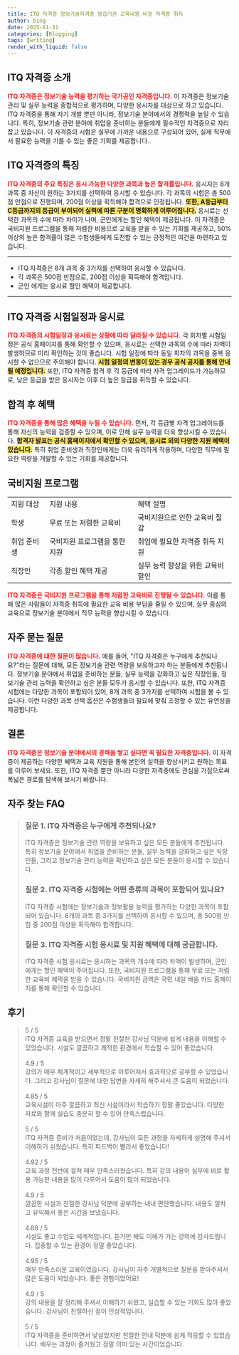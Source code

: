```yaml
---
title: ITQ 자격증 정보기술자격증 발급기관 교육내용 비용 자격증 취득
author: bing
date: 2025-01-31
categories: [Blogging]
tags: [writing]
render_with_liquid: false
---
```



<h2 id='ITQ_자격증_소개'>ITQ 자격증 소개</h2>

<p><b><span style="color: #ee2323;">ITQ 자격증은 정보기술 능력을 평가하는 국가공인 자격증입니다.</span></b> 이 자격증은 정보기술 관리 및 실무 능력을 종합적으로 평가하며, 다양한 응시자를 대상으로 하고 있습니다. ITQ 자격증을 통해 자기 개발 뿐만 아니라, 정보기술 분야에서의 경쟁력을 높일 수 있습니다. 특히, 정보기술 관련 분야에 취업을 준비하는 분들에게 필수적인 자격증으로 자리잡고 있습니다. 이 자격증의 시험은 실무에 가까운 내용으로 구성되어 있어, 실제 직무에서 필요한 능력을 기를 수 있는 좋은 기회를 제공합니다.</p>

<h2 id='ITQ_자격증의_특징'>ITQ 자격증의 특징</h2>

<p><b><span style="color: #ee2323;">ITQ 자격증의 주요 특징은 응시 가능한 다양한 과목과 높은 합격률입니다.</span></b> 응시자는 8개 과목 중 자신이 원하는 3가지를 선택하여 응시할 수 있습니다. 각 과목의 시험은 총 500점 만점으로 진행되며, 200점 이상을 획득해야 합격으로 인정됩니다. <b><span style="background-color: #ffe066;">또한, A등급부터 C등급까지의 등급이 부여되어 실력에 따른 구분이 명확하게 이루어집니다.</span></b> 응시료는 선택한 과목의 수에 따라 차이가 나며, 군인에게는 할인 혜택이 제공됩니다. 이 자격증은 국비지원 프로그램을 통해 저렴한 비용으로 교육을 받을 수 있는 기회를 제공하고, 50% 이상의 높은 합격률이 많은 수험생들에게 도전할 수 있는 긍정적인 여건을 마련하고 있습니다.</p>

<hr />

<ul>
    <li>ITQ 자격증은 8개 과목 중 3가지를 선택하여 응시할 수 있습니다.</li>
    <li>각 과목은 500점 만점으로, 200점 이상을 획득해야 합격입니다.</li>
    <li>군인 에게는 응시료 할인 혜택이 제공합니다.</li>
</ul>

<hr />

<h2 id='시험일정과_응시료'>ITQ 자격증 시험일정과 응시료</h2>

<p><b><span style="color: #ee2323;">ITQ 자격증의 시험일정과 응시료는 상황에 따라 달라질 수 있습니다.</span></b> 각 회차별 시험일정은 공식 홈페이지를 통해 확인할 수 있으며, 응시료는 선택한 과목의 수에 따라 차액이 발생하므로 미리 확인하는 것이 좋습니다. 시험 일정에 따라 동일 회차의 과목을 중복 응시할 수 없으므로 주의해야 합니다. <b><span style="background-color: #ffe066;">시험 일정의 변동이 있는 경우 공식 공지를 통해 안내될 예정입니다.</span></b> 또한, ITQ 자격증 합격 후 각 등급에 따라 자격 업그레이드가 가능하므로, 낮은 등급을 받은 응시자는 이후 더 높은 등급을 취득할 수 있습니다.</p>

<h2 id='합격_후_혜택'>합격 후 혜택</h2>

<p><b><span style="color: #ee2323;">ITQ 자격증을 통해 많은 혜택을 누릴 수 있습니다.</span></b> 먼저, 각 등급별 자격 업그레이드를 통해 자신의 능력을 검증할 수 있으며, 이로 인해 실무 능력을 더욱 향상시킬 수 있습니다. <b><span style="background-color: #ffe066;">합격자 발표는 공식 홈페이지에서 확인할 수 있으며, 응시료 외의 다양한 지원 혜택이 있습니다.</span></b> 특히 취업 준비생과 직장인에게는 더욱 유리하게 작용하며, 다양한 직무에 필요한 역량을 개발할 수 있는 기회를 제공합니다.</p>

<h2 id='국비지원_프로그램'>국비지원 프로그램</h2>

<table>
    <tr>
        <td>지원 대상</td>
        <td>지원 내용</td>
        <td>혜택 설명</td>
    </tr>
    <tr>
        <td>학생</td>
        <td>무료 또는 저렴한 교육비</td>
        <td>국비지원으로 인한 교육비 절감</td>
    </tr>
    <tr>
        <td>취업 준비생</td>
        <td>국비지원 프로그램을 통한 지원</td>
        <td>취업에 필요한 자격증 취득 지원</td>
    </tr>
    <tr>
        <td>직장인</td>
        <td>각종 할인 혜택 제공</td>
        <td>실무 능력 향상을 위한 교육비 할인</td>
    </tr>
</table>

<p><b><span style="color: #ee2323;">ITQ 자격증은 국비지원 프로그램을 통해 저렴한 교육비로 진행될 수 있습니다.</span></b> 이를 통해 많은 사람들이 자격증 취득에 필요한 교육 비용 부담을 줄일 수 있으며, 실무 중심의 교육으로 정보기술 분야에서 직무 능력을 향상시킬 수 있습니다.</p>

<h2 id='자주_묻는_질문'>자주 묻는 질문</h2>

<p><b><span style="color: #ee2323;">ITQ 자격증에 대한 질문이 많습니다.</span></b> 예를 들어, "ITQ 자격증은 누구에게 추천되나요?"라는 질문에 대해, 모든 정보기술 관련 역량을 보유하고자 하는 분들에게 추천됩니다. 정보기술 분야에서 취업을 준비하는 분들, 실무 능력을 강화하고 싶은 직장인들, 정보기술 관리 능력을 확인하고 싶은 분들 모두가 응시할 수 있습니다. 또한, ITQ 자격증 시험에는 다양한 과목이 포함되어 있어, 8개 과목 중 3가지를 선택하여 시험을 볼 수 있습니다. 이런 다양한 과목 선택 옵션은 수험생들의 필요에 맞춰 조정할 수 있는 유연성을 제공합니다.</p>

<h2 id='결론'>결론</h2>

<p><b><span style="color: #ee2323;">ITQ 자격증은 정보기술 분야에서의 경력을 쌓고 싶다면 꼭 필요한 자격증입니다.</span></b> 이 자격증이 제공하는 다양한 혜택과 교육 지원을 통해 본인의 실력을 향상시키고 원하는 목표를 이루어 보세요. 또한, ITQ 자격증 뿐만 아니라 다양한 자격증에도 관심을 가짐으로써 폭넓은 경로를 탐색해 보시기 바랍니다.</p>


<h2 id='자주_찾는_FAQ'>자주 찾는 FAQ</h2>
<div itemscope="" itemtype="https://schema.org/FAQPage"> 
<blockquote> 
<div itemscope="" itemprop="mainEntity" itemtype="https://schema.org/Question"> 
<h3 itemprop="name">질문 1. ITQ 자격증은 누구에게 추천되나요?</h3> 
<div itemscope="" itemprop="acceptedAnswer" itemtype="https://schema.org/Answer"> 
<span itemprop="text"> 
<p>ITQ 자격증은 정보기술 관련 역량을 보유하고 싶은 모든 분들에게 추천됩니다. 특히 정보기술 분야에서 취업을 준비하는 분들, 실무 능력을 강화하고 싶은 직장인들, 그리고 정보기술 관리 능력을 확인하고 싶은 모든 분들이 응시할 수 있습니다.</p> 
</span> 
</div> 
</div> 
<div itemscope="" itemprop="mainEntity" itemtype="https://schema.org/Question"> 
<h3 itemprop="name">질문 2. ITQ 자격증 시험에는 어떤 종류의 과목이 포함되어 있나요?</h3> 
<div itemscope="" itemprop="acceptedAnswer" itemtype="https://schema.org/Answer"> 
<span itemprop="text"> 
<p>ITQ 자격증 시험에는 정보기술과 정보활용 능력을 평가하는 다양한 과목이 포함되어 있습니다. 8개의 과목 중 3가지를 선택하여 응시할 수 있으며, 총 500점 만점 중 200점 이상을 획득해야 합격합니다.</p> 
</span> 
</div> 
</div> 
<div itemscope="" itemprop="mainEntity" itemtype="https://schema.org/Question"> 
<h3 itemprop="name">질문 3. ITQ 자격증 시험 응시료 및 지원 혜택에 대해 궁금합니다.</h3> 
<div itemscope="" itemprop="acceptedAnswer" itemtype="https://schema.org/Answer"> 
<span itemprop="text"> 
<p>ITQ 자격증 시험 응시료는 응시하는 과목의 개수에 따라 차액이 발생하며, 군인에게는 할인 혜택이 주어집니다. 또한, 국비지원 프로그램을 통해 무료 또는 저렴한 교육비 혜택을 받을 수 있습니다. 국비지원 금액은 국민 내일 배움 카드 홈페이지를 통해 확인할 수 있습니다.</p> 
</span> 
</div> 
</div> 
</blockquote> 
</div>
<h2 id='후기'>후기</h2>
<div itemscope itemtype="https://schema.org/Product">
  <blockquote>
  <div itemprop="review" itemscope itemtype="https://schema.org/Review">
      <div itemprop="reviewRating" itemscope itemtype="https://schema.org/Rating"> <span itemprop="ratingValue">5</span> / <span itemprop="bestRating">5</span> </div>
      <span itemprop="reviewBody">ITQ 자격증 교육을 받으면서 정말 친절한 강사님 덕분에 쉽게 내용을 이해할 수 있었습니다. 시설도 깔끔하고 쾌적한 환경에서 학습할 수 있어 좋았습니다.</span>
  </div>
  <br>
  <div itemprop="review" itemscope itemtype="https://schema.org/Review">
      <div itemprop="reviewRating" itemscope itemtype="https://schema.org/Rating"> <span itemprop="ratingValue">4.9</span> / <span itemprop="bestRating">5</span> </div>
      <span itemprop="reviewBody">강의가 매우 체계적이고 세부적으로 이루어져서 효과적으로 공부할 수 있었습니다. 그리고 강사님이 질문에 대한 답변을 자세히 해주셔서 큰 도움이 되었습니다.</span>
  </div>
  <br>
  <div itemprop="review" itemscope itemtype="https://schema.org/Review">
      <div itemprop="reviewRating" itemscope itemtype="https://schema.org/Rating"> <span itemprop="ratingValue">4.85</span> / <span itemprop="bestRating">5</span> </div>
      <span itemprop="reviewBody">교육시설이 아주 깔끔하고 최신 시설이라서 학습하기 정말 좋았습니다. 다양한 자료와 함께 실습도 충분히 할 수 있어 만족스럽습니다.</span>
  </div>
  <br>
  <div itemprop="review" itemscope itemtype="https://schema.org/Review">
      <div itemprop="reviewRating" itemscope itemtype="https://schema.org/Rating"> <span itemprop="ratingValue">5</span> / <span itemprop="bestRating">5</span> </div>
      <span itemprop="reviewBody">ITQ 자격증 준비가 처음이었는데, 강사님이 모든 과정을 자세하게 설명해 주셔서 이해하기 쉬웠습니다. 특히 피드백이 빨라서 좋았습니다!</span>
  </div>
  <br>
  <div itemprop="review" itemscope itemtype="https://schema.org/Review">
      <div itemprop="reviewRating" itemscope itemtype="https://schema.org/Rating"> <span itemprop="ratingValue">4.92</span> / <span itemprop="bestRating">5</span> </div>
      <span itemprop="reviewBody">교육 과정 전반에 걸쳐 매우 만족스러웠습니다. 특히 강의 내용이 실무에 바로 활용 가능한 내용을 많이 다루어서 도움이 많이 되었습니다.</span>
  </div>
  <br>
  <div itemprop="review" itemscope itemtype="https://schema.org/Review">
      <div itemprop="reviewRating" itemscope itemtype="https://schema.org/Rating"> <span itemprop="ratingValue">4.9</span> / <span itemprop="bestRating">5</span> </div>
      <span itemprop="reviewBody">깔끔한 시설과 친절한 강사님 덕분에 공부하는 내내 편안했습니다. 내용도 알차고 유익해서 좋은 시간을 보냈습니다.</span>
  </div>
  <br>
  <div itemprop="review" itemscope itemtype="https://schema.org/Review">
      <div itemprop="reviewRating" itemscope itemtype="https://schema.org/Rating"> <span itemprop="ratingValue">4.88</span> / <span itemprop="bestRating">5</span> </div>
      <span itemprop="reviewBody">시설도 좋고 수업도 체계적입니다. 듣기만 해도 이해가 가는 강의에 감사드립니다. 집중할 수 있는 환경이 정말 좋았습니다.</span>
  </div>
  <br>
  <div itemprop="review" itemscope itemtype="https://schema.org/Review">
      <div itemprop="reviewRating" itemscope itemtype="https://schema.org/Rating"> <span itemprop="ratingValue">4.95</span> / <span itemprop="bestRating">5</span> </div>
      <span itemprop="reviewBody">매우 만족스러운 교육이었습니다. 강사님이 자주 개별적으로 질문을 받아주셔서 많은 도움이 되었습니다. 좋은 경험이었어요!</span>
  </div>
  <br>
  <div itemprop="review" itemscope itemtype="https://schema.org/Review">
      <div itemprop="reviewRating" itemscope itemtype="https://schema.org/Rating"> <span itemprop="ratingValue">4.9</span> / <span itemprop="bestRating">5</span> </div>
      <span itemprop="reviewBody">강의 내용을 잘 정리해 주셔서 이해하기 쉬웠고, 실습할 수 있는 기회도 많아 좋았습니다. 강사님이 친절하신 점이 인상적입니다.</span>
  </div>
  <br>
  <div itemprop="review" itemscope itemtype="https://schema.org/Review">
      <div itemprop="reviewRating" itemscope itemtype="https://schema.org/Rating"> <span itemprop="ratingValue">5</span> / <span itemprop="bestRating">5</span> </div>
      <span itemprop="reviewBody">ITQ 자격증을 준비하면서 낯설었지만 친절한 안내 덕분에 쉽게 적응할 수 있었습니다. 배우는 과정이 즐거웠고 정말 의미 있는 시간이었습니다.</span>
  </div>
  </blockquote>
</div>
